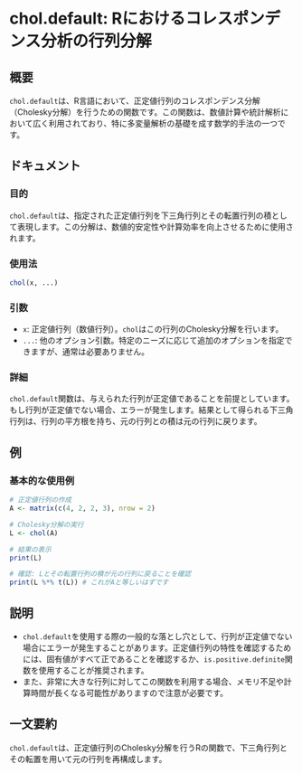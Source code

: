 <!--
Meta Description: # chol.default: Rにおけるコレスポンデンス分析の行列分解 ## 概要 `chol.default`は、R言語において、正定値行列のコレスポンデンス分解（Cholesky分解）を行うための関数です。この関数は、数値計算や統計解析において広く利用されており、特に多変量解析の基礎を成す数学...
Meta Keywords: chol, default, print, rにおけるコレスポンデンス分析の行列分解, r言語において
-->

# chol.default: Rにおけるコレスポンデンス分析の行列分解

## 概要
`chol.default`は、R言語において、正定値行列のコレスポンデンス分解（Cholesky分解）を行うための関数です。この関数は、数値計算や統計解析において広く利用されており、特に多変量解析の基礎を成す数学的手法の一つです。

## ドキュメント
### 目的
`chol.default`は、指定された正定値行列を下三角行列とその転置行列の積として表現します。この分解は、数値的安定性や計算効率を向上させるために使用されます。

### 使用法
```R
chol(x, ...)
```

### 引数
- `x`: 正定値行列（数値行列）。`chol`はこの行列のCholesky分解を行います。
- `...`: 他のオプション引数。特定のニーズに応じて追加のオプションを指定できますが、通常は必要ありません。

### 詳細
`chol.default`関数は、与えられた行列が正定値であることを前提としています。もし行列が正定値でない場合、エラーが発生します。結果として得られる下三角行列は、行列の平方根を持ち、元の行列との積は元の行列に戻ります。

## 例
### 基本的な使用例
```R
# 正定値行列の作成
A <- matrix(c(4, 2, 2, 3), nrow = 2)

# Cholesky分解の実行
L <- chol(A)

# 結果の表示
print(L)

# 確認: Lとその転置行列の積が元の行列に戻ることを確認
print(L %*% t(L)) # これがAと等しいはずです
```

## 説明
- `chol.default`を使用する際の一般的な落とし穴として、行列が正定値でない場合にエラーが発生することがあります。正定値行列の特性を確認するためには、固有値がすべて正であることを確認するか、`is.positive.definite`関数を使用することが推奨されます。
- また、非常に大きな行列に対してこの関数を利用する場合、メモリ不足や計算時間が長くなる可能性がありますので注意が必要です。

## 一文要約
`chol.default`は、正定値行列のCholesky分解を行うRの関数で、下三角行列とその転置を用いて元の行列を再構成します。